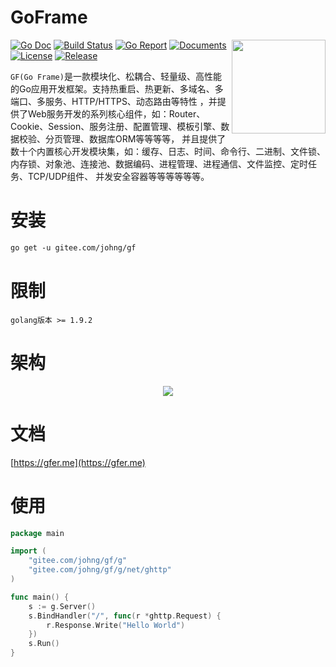 # GoFrame
<img align="right" height="150px" src="https://gfer.me/cover.png">

[![Go Doc](https://godoc.org/github.com/johng-cn/gf?status.svg)](https://godoc.org/github.com/johng-cn/gf) 
[![Build Status](https://travis-ci.org/johng-cn/gf.svg?branch=master)](https://travis-ci.org/johng-cn/gf) 
[![Go Report](https://goreportcard.com/badge/github.com/johng-cn/gf)](https://goreportcard.com/report/github.com/johng-cn/gf) 
[![Documents](https://img.shields.io/badge/docs-100%25-green.svg)](https://gfer.me) 
[![License](https://img.shields.io/github/license/johng-cn/gf.svg?style=flat)](https://github.com/johng-cn/gf)
[![Release](https://img.shields.io/github/release/johng-cn/gf.svg?style=flat)](https://github.com/johng-cn/gf/releases)

<!--
[![Code Coverage](https://codecov.io/gh/johng-cn/gf/branch/master/graph/badge.svg)](https://codecov.io/gh/johng-cn/gf)
[![Code Helper](https://www.codetriage.com/johng-cn/gf/badges/users.svg)](https://www.codetriage.com/johng-cn/gf) 
--> 

`GF(Go Frame)`是一款模块化、松耦合、轻量级、高性能的Go应用开发框架。支持热重启、热更新、多域名、多端口、多服务、HTTP/HTTPS、动态路由等特性
，并提供了Web服务开发的系列核心组件，如：Router、Cookie、Session、服务注册、配置管理、模板引擎、数据校验、分页管理、数据库ORM等等等等，
并且提供了数十个内置核心开发模块集，如：缓存、日志、时间、命令行、二进制、文件锁、内存锁、对象池、连接池、数据编码、进程管理、进程通信、文件监控、定时任务、TCP/UDP组件、
并发安全容器等等等等等等。

# 安装
```html
go get -u gitee.com/johng/gf
```

# 限制
```shell
golang版本 >= 1.9.2
```

# 架构
<div align=center>
<img src="https://gfer.me/images/arch.png"/>
</div>


# 文档
[https://gfer.me](https://gfer.me)


# 使用
```go
package main

import (
    "gitee.com/johng/gf/g"
    "gitee.com/johng/gf/g/net/ghttp"
)

func main() {
    s := g.Server()
    s.BindHandler("/", func(r *ghttp.Request) {
        r.Response.Write("Hello World")
    })
    s.Run()
}
```
